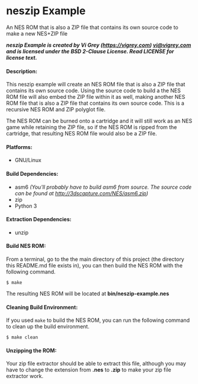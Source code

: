# neszip Example

An NES ROM that is also a ZIP file that contains its own source code to make a new NES+ZIP file

**_neszip Example is created by Vi Grey (https://vigrey.com) <vi@vigrey.com> and is licensed under the BSD 2-Clause License.  Read LICENSE for license text._**

#### Description:

This neszip example will create an NES ROM file that is also a ZIP file that contains its own source code.  Using the source code to build a the NES ROM file will also embed the ZIP file within it as well, making another NES ROM file that is also a ZIP file that contains its own source code.  This is a recursive NES ROM and ZIP polyglot file.

The NES ROM can be burned onto a cartridge and it will still work as an NES game while retaining the ZIP file, so if the NES ROM is ripped from the cartridge, that resulting NES ROM file would also be a ZIP file.

#### Platforms:
- GNU/Linux

#### Build Dependencies:
- asm6 _(You'll probably have to build asm6 from source.  The source code can be found at http://3dscapture.com/NES/asm6.zip)_
- zip
- Python 3

#### Extraction Dependencies:

- unzip

#### Build NES ROM:

From a terminal, go to the the main directory of this project (the directory this README.md file exists in), you can then build the NES ROM with the following command.

    $ make

The resulting NES ROM will be located at **bin/neszip-example.nes**

#### Cleaning Build Environment:

If you used `make` to build the NES ROM, you can run the following command to clean up the build environment.

    $ make clean

#### Unzipping the ROM:

Your zip file extractor should be able to extract this file, although you may have to change the extension from **.nes** to **.zip** to make your zip file extractor work.
